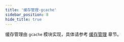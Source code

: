 ```yaml
---
title: '缓存管理-gcache'
sidebar_position: 8
hide_title: true
---
```


缓存管理由 `gcache` 模块实现，具体请参考 [缓存管理](output/goframe-v2.5-md/核心组件/缓存管理) 章节。